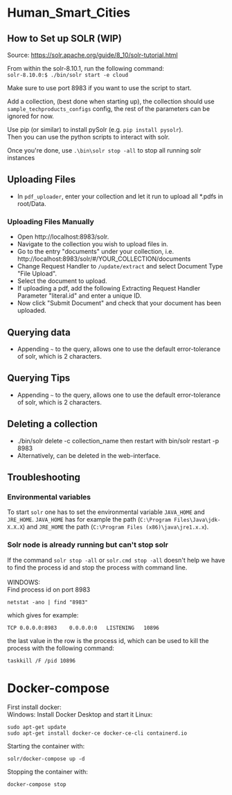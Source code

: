 # Human_Smart_Cities

## How to Set up SOLR (WIP)
Source: https://solr.apache.org/guide/8_10/solr-tutorial.html

From within the solr-8.10.1, run the following command:  
`solr-8.10.0:$ ./bin/solr start -e cloud`

Make sure to use port 8983 if you want to use the script to start.

Add a collection, (best done when starting up), 
the collection should use `sample_techproducts_configs` config, 
the rest of the parameters can be ignored for now.

Use pip (or similar) to install pySolr (e.g. `pip install pysolr`).  
Then you can use the python scripts to interact with solr. 


Once you're done, use `.\bin\solr stop -all` to stop all running solr instances

## Uploading Files
- In `pdf_uploader`, enter your collection and let it run to upload all *.pdfs in root/Data.

### Uploading Files Manually
- Open http://localhost:8983/solr.
- Navigate to the collection you wish to upload files in.
- Go to the entry "documents" under your collection, i.e. http://localhost:8983/solr/#/YOUR_COLLECTION/documents
- Change Request Handler to `/update/extract` and select Document Type "File Upload".
- Select the document to upload.
- If uploading a pdf, add the following Extracting Request Handler Parameter "literal.id" and enter a unique ID.
- Now click "Submit Document" and check that your document has been uploaded. 


## Querying data
- Appending `~` to the query, allows one to use the default error-tolerance of solr, which is 2 characters.

## Querying Tips
- Appending `~` to the query, allows one to use the default error-tolerance of solr, which is 2 characters.

## Deleting a collection
- ./bin/solr delete -c collection_name then restart with bin/solr restart -p 8983
- Alternatively, can be deleted in the web-interface.


## Troubleshooting
### Environmental variables
To start `solr` one has to set the environmental variable `JAVA_HOME` and `JRE_HOME`.
`JAVA_HOME` has for example the path (`C:\Program Files\Java\jdk-X.X.X`) and `JRE_HOME` the path (`C:\Program Files (x86)\java\jre1.x.x`).

### Solr node is already running but can't stop solr
If the command `solr stop -all` or `solr.cmd stop -all` doesn't help we have to find the process id and stop the process with command line.<br /><br />
WINDOWS:<br />
Find process id on port 8983
```
netstat -ano | find "8983"
```
which gives for example:<br />
```
TCP 0.0.0.0:8983    0.0.0.0:0   LISTENING   10896
```
the last value in the row is the process id, which can be used to kill the process with the following command:
```
taskkill /F /pid 10896
```

# Docker-compose
First install docker: <br/>
Windows: Install Docker Desktop and start it
Linux: 
```
sudo apt-get update
sudo apt-get install docker-ce docker-ce-cli containerd.io
```
Starting the container with:
```
solr/docker-compose up -d
```
Stopping the container with:
```
docker-compose stop
```

